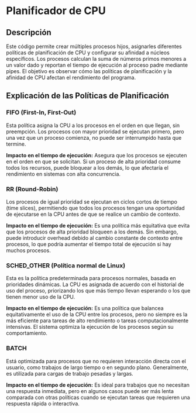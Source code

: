 # Planificador de CPU


## Descripción
Este código permite crear múltiples procesos hijos, asignarles diferentes políticas de planificación de CPU y configurar su afinidad a núcleos específicos. Los procesos calculan la suma de números primos menores a un valor dado y reportan el tiempo de ejecución al proceso padre mediante pipes. El objetivo es observar cómo las políticas de planificación y la afinidad de CPU afectan el rendimiento del programa.

## Explicación de las Políticas de Planificación

### FIFO (First-In, First-Out)
Esta política asigna la CPU a los procesos en el orden en que llegan, sin preempción. Los procesos con mayor prioridad se ejecutan primero, pero una vez que un proceso comienza, no puede ser interrumpido hasta que termine.

**Impacto en el tiempo de ejecución:** Asegura que los procesos se ejecuten en el orden en que se solicitan. Si un proceso de alta prioridad consume todos los recursos, puede bloquear a los demás, lo que afectaría el rendimiento en sistemas con alta concurrencia.

### RR (Round-Robin)
Los procesos de igual prioridad se ejecutan en ciclos cortos de tiempo (time slices), permitiendo que todos los procesos tengan una oportunidad de ejecutarse en la CPU antes de que se realice un cambio de contexto.

**Impacto en el tiempo de ejecución:** Es una política más equitativa que evita que los procesos de alta prioridad bloqueen a los demás. Sin embargo, puede introducir overhead debido al cambio constante de contexto entre procesos, lo que podría aumentar el tiempo total de ejecución si hay muchos procesos.

### SCHED_OTHER (Política normal de Linux)
Esta es la política predeterminada para procesos normales, basada en prioridades dinámicas. La CPU es asignada de acuerdo con el historial de uso del proceso, priorizando los que más tiempo llevan esperando o los que tienen menor uso de la CPU.

**Impacto en el tiempo de ejecución:** Es una política que balancea equitativamente el uso de la CPU entre los procesos, pero no siempre es la más eficiente para tareas de alto rendimiento o tareas computacionalmente intensivas. El sistema optimiza la ejecución de los procesos según su comportamiento.

### BATCH
Está optimizada para procesos que no requieren interacción directa con el usuario, como trabajos de largo tiempo o en segundo plano. Generalmente, es utilizada para cargas de trabajo pesadas y largas.

**Impacto en el tiempo de ejecución:** Es ideal para trabajos que no necesitan una respuesta inmediata, pero en algunos casos puede ser más lenta comparada con otras políticas cuando se ejecutan tareas que requieren una respuesta rápida o interactiva.
